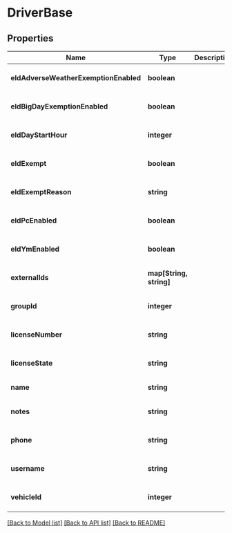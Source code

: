 # DriverBase

## Properties
Name | Type | Description | Notes
------------ | ------------- | ------------- | -------------
**eldAdverseWeatherExemptionEnabled** | **boolean** |  | [optional] [default to null]
**eldBigDayExemptionEnabled** | **boolean** |  | [optional] [default to null]
**eldDayStartHour** | **integer** |  | [optional] [default to null]
**eldExempt** | **boolean** |  | [optional] [default to null]
**eldExemptReason** | **string** |  | [optional] [default to null]
**eldPcEnabled** | **boolean** |  | [optional] [default to null]
**eldYmEnabled** | **boolean** |  | [optional] [default to null]
**externalIds** | **map[String, string]** |  | [optional] [default to null]
**groupId** | **integer** |  | [optional] [default to null]
**licenseNumber** | **string** |  | [optional] [default to null]
**licenseState** | **string** |  | [optional] [default to null]
**name** | **string** |  | [default to null]
**notes** | **string** |  | [optional] [default to null]
**phone** | **string** |  | [optional] [default to null]
**username** | **string** |  | [optional] [default to null]
**vehicleId** | **integer** |  | [optional] [default to null]

[[Back to Model list]](../README.md#documentation-for-models) [[Back to API list]](../README.md#documentation-for-api-endpoints) [[Back to README]](../README.md)



